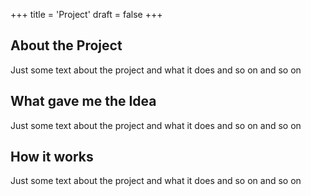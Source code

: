 +++
title = 'Project'
draft = false
+++
## About the Project

Just some text about the project and what it does and so on and so on

## What gave me the Idea

Just some text about the project and what it does and so on and so on

## How it works

Just some text about the project and what it does and so on and so on
